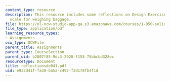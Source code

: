 ```yaml
---
content_type: resource
description: This resource includes some reflections on Design Exercise 1, a non-linear
  scale for weighing baggage.
file: https://ol-ocw-studio-app-qa.s3.amazonaws.com/courses/1-050-solid-mechanics-fall-2004/e932d41ffa30ba5ac492f2d178fb4f1d_reflectionsde041.pdf
file_type: application/pdf
learning_resource_types:
- Assignments
ocw_type: OCWFile
parent_title: Assignments
parent_type: CourseSection
parent_uid: b2807f85-9dc3-2920-f155-75bbcbd328ec
resourcetype: Document
title: reflectionsde041.pdf
uid: e932d41f-fa30-ba5a-c492-f2d178fb4f1d
---
```

